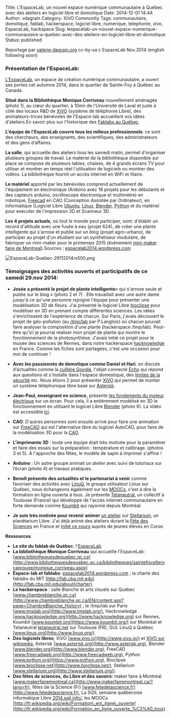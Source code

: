 Title: L'EspaceLab, un nouvel espace numérique communautaire à Québec avec des ateliers en logiciel libre et domotique
Date: 2014-12-01 14:44
Author: vdagrain
Category: XiVO Community
Tags: communautaire, domotique, fablab, hackerspace, logiciel libre, numerique, telephonie, xivo, EspaceLab, hackspace
Slug: lespacelab-un-nouvel-espace-numerique-communautaire-a-quebec-avec-des-ateliers-en-logiciel-libre-et-domotique
Status: published

Reportage par
[valerie-dagrain.org](valerie-dagrain.org "valerie-dagrain.org")
cc-by-sa c EspaceLab Nov.2014 (english following soon)

### **Présentation de l'EspaceLab:**

[L'EspaceLab](https://espacelab2014.wordpress.com), un espace de
création numérique communautaire, a ouvert ses portes cet automne 2014,
dans le quartier de Sainte-Foy à Québec au Canada.

**Situé dans la Bibliothèque Monique Corriveau** nouvellement aménagée
(photo 1), au cœur du quartier, à 10mn de l'Université de Laval et juste
à côté des locaux R&D de [XiVO](http://www.xivo.io/) (système de
téléphonie Libre), des animateurs-trices bénévoles de l'Espace-lab
accueillent vos idées d'ateliers.En savoir plus sur l'historique des
[Fablabs au Québec](http://fablabs-quebec.org).

**L'équipe de l'EspaceLab couvre tous les milieux professionnels**: ce
sont des chercheurs, des enseignants, des scientifiques, des
administrateurs et des gens d’affaires.

**La salle**, qui accueille des ateliers tous les samedi matin, permet
d'organiser plusieurs groupes de travail. Le matériel de la bibliothèque
disponible sur place se compose de plusieurs tables, chaises, de 4
grands écrans TV pour utiliser et montrer en temps réel l'utilisation de
logiciels ou montrer des vidéos. La bibliothèque fournit un accès
internet en WiFi et filaire.

**Le matériel** apporté par les bénévoles comprend actuellement de
l'équipement en électronique (Arduino avec 16 projets pour les débutants
et des capteurs arduino, oscilloscope électronique et multimètre) en
robotique, [Freecad](http://www.freecadweb.org/) en CAO (Conception
Assistée par Ordinateur), en informatique (Logiciel Libre
[Ubuntu](http://www.ubuntu.com/),
[Linux](https://fr.wikipedia.org/wiki/Linux),
[Blender](http://www.blender.org), [Python](https://www.python.org/) et
du matériel pour exécuter de l'impression 3D et Scanneur 3D.

**Les 4 projets actuels**, où tout le monde peut participer, sont:
d'établir un record d'altitude avec une fusée à eau (projet 624), de
créer une plante intelligente qui s'arrose et publie sur un blog (projet
agro-urbano), de participer au projet d'un étudiant sur un synthétiseur
modulaire, de fabriquer un mini-maker pour le printemps 2015 (événement
[mini-maker faire de
Montreal](http://www.makerfairemontreal.ca/?lang=fr)).Sources :
[espacelab2014.wordpress.com](https://espacelab2014.wordpress.com)

![EspaceLab-Quebec-29112014rs500.png](/public/EspaceLab-Quebec-29112014rs500.png "EspaceLab-Quebec-29112014rs500.png, déc. 2014")

### **Témoignages des activités ouverts et participatifs de ce samedi 29.nov 2014:**

-   **Josée a présenté le projet de plante intelligente**« qui s'arrose
    seule et publie sur le blog » (photo 2 et 7) . Elle travaillait avec
    une autre dame jusqu'à ce qu'une personne rejoigne l'équipe pour
    présenter une modélisation 3D de fleurs. J'ai présenté le logiciel
    Libre [bioclipse](http://www.bioclipse.net/) pour modéliser en 3D en
    prenant compte différentes sciences. Les idées s'enrichissent de
    l'expérience de chacun. Sur Paris, j'avais découvert le projet de
    géo-pollution (au [/tmp/lab](http://www.tmplab.org/) par P.Langlois)
    où chacun pouvait faire analyser la composition d'une plante
    (hackerspace /tmp/lab). Peut-être qu'ici je pourrai réaliser mon
    projet de plante qui montre le fonctionnement de la photosynthèse.
    J'avais initié ce projet pour le musée des sciences de Rennes, dans
    notre hackerspace [hacknowledge](http://www.hacknowledge.org)
    en France. Comme les fiches sont partagées, c'est une occasion pour
    moi de continuer !

<!-- -->

-   **Avec les passionnés de domotique comme Daniel et Hari**. on
    discute d’actualités comme la [cuillère
    Google](http://ici.radio-canada.ca/nouvelles/science/2014/11/25/001-cuillere-parkinson-google.shtml),
    l'objet connecté
    [Echo](http://rue89.nouvelobs.com/2014/11/09/echo-est-devenu-membre-famille-produit-flippant-damazon-255946)
    qui répond aux questions et s'installe dans l'espace domestique, des
    [limites de la
    sécurité](http://rue89.nouvelobs.com/2014/11/27/securite-cinq-innovations-censees-proteger-256262) etc.
    Nous étions 2 pour présenter [XiVO](http://www.xivo.io/) qui permet
    de monter un système téléphonique libre basé sur
    [Asterisk](http://www.asterisk.org/).

<!-- -->

-   **Jean-Paul, enseignant en science,** présente [les fondements du
    moteur électrique](http://www.youtube.com/watch?v=_qNAJGqRBFE) sur
    un écran. Pour cela, il a entièrement modélisé en 3D le
    fonctionnement en utilisant le logiciel Libre
    [Blender](http://www.blender.org/) (photo 6). La vidéo est
    accessible [ici](http://www.youtube.com/watch?v=_qNAJGqRBFE).

<!-- -->

-   **CAO**: D'autres personnes sont ensuite arrivé pour faire une
    animation sur [FreeCAD](http://www.freecadweb.org/index-fr.html) qui
    est l'alternative libre du logiciel AutoCAD, pour faire de la
    modélisation 3D pour la
    [CAO](https://fr.wikipedia.org/wiki/Conception_assist%C3%A9e_par_ordinateur).

<!-- -->

-   **L'imprimante 3D** : toute une équipe était très motivée pour la
    paramétrer et faire des essais sur la préparation : température
    et calibrage. (photos 3 et 5). À l'approche des fêtes, le modèle de
    sapin à imprimer s'affine !

<!-- -->

-   **Arduino** : Un autre groupe animait un atelier avec suivi de
    tutoriaux sur l’écran (photo 4) et travaux pratiques.

<!-- -->

-   **Benoît présente des actualités et le partenariat à venir** comme
    favoriser des activités avec [LinuQ](http://www.linuq.org/), le
    groupe utilisateur Linux sur Québec, nous échangeons également sur
    les
    [MOOCs](http://fr.wikipedia.org/wiki/Formation_en_ligne_ouverte_%C3%A0_tous),
    c'est à dire la formation en ligne ouverte à tous. Je présente
    [Tetaneutral](http://tetaneutral.net), un collectif à
    Toulouse (France) qui développe de l'accès internet communautaire en
    forte demande comme [Koumbit](https://www.koumbit.org/) qui rayonne
    depuis Montréal.

<!-- -->

-   **Je suis très motivée pour revenir animer** [un
    atelier](http://www.a-brest.net/article3864.html) sur
    [Stellarium](http://www.stellarium.org/fr/), un planétarium Libre.
    J'ai déjà animé des ateliers durant la [Fête des
    Sciences](http://www.fetedelascience.fr/) en France et [initié ce
    cours](http://www.a-brest.net/article3864.html) auprès de jeunes
    élèves en Corse.

**Ressources**

-   **Le site du fablab de Québec**:
    l'[EspaceLab](espacelab2014.wordpress.com).
-   **La bibliothèque Monique Corriveau** qui accueille l'EspaceLab:
    [www.bibliothequesdequebec.qc.ca](http://www.bibliothequesdequebec.qc.ca/bibliotheques/saintefoysillerycaprouge/monique_corriveau.aspx)
-   **Espace-lab et fablabs**:
    [espacelab2014.wordpress.com](https://espacelab2014.wordpress.com) ;
    la charte des fablabs du MIT
    [http://fab.cba.mit.edu](http://fab.cba.mit.edu/about/charter).
-   **Le hackerspace** : salle Blanche et arts visuels sur Québec
    [www.chambreblanche.qc.ca](http://www.chambreblanche.qc.ca/EN/content.asp?page=ChambreBlanche_History)
    ; le /tmp/lab sur Paris [www.tmplab.org](http://www.tmplab.org/),
    Hacknowledge [www.hacknowledge.org](http://www.hacknowledge.org) sur
    Rennes, Koumbit [www.koumbit.org](https://www.koumbit.org/) sur
    Montréal et Tetaneutral [tetaneutral.net](http://tetaneutral.net)
    sur Toulouse (FR), GUL LinuQ à Québec
    [www.linuq.org](http://www.linuq.org/).
-   **Des logiciels libres**; XiVO [www.xivo.io](http://www.xivo.io/) et
    [XiVO sur wikipedia](https://fr.wikipedia.org/wiki/XiVO), Asterisk
    [www.asterisk.org](http://www.asterisk.org), Blender
    [www.blender.org](http://www.blender.org), FreeCAD
    [www.freecadweb.org](http://www.freecadweb.org), Python
    [www.python.org](https://www.python.org), Bioclipse
    [www.bioclipse.net](http://www.bioclipse.net/), Stellarium
    [www.stellarium.org](http://www.stellarium.org/).
-   **Des fêtes de sciences, du Libre et des savoirs**: maker faire à
    Montréal
    [www.makerfairemontreal.ca](http://www.makerfairemontreal.ca/?lang=fr),
    fêtes de la Science (Fr)
    [www.fetedelascience.fr](http://www.fetedelascience.fr), La SQIL
    semaine québécoise informatique Libre
    [2014.sqil.info/](http://2014.sqil.info/), les MOOCs
    [http://fr.wikipedia.org/wiki/Formation\_en\_ligne\_ouverte](http://fr.wikipedia.org/wiki/Formation_en_ligne_ouverte_%C3%A0_tous)

</p>


